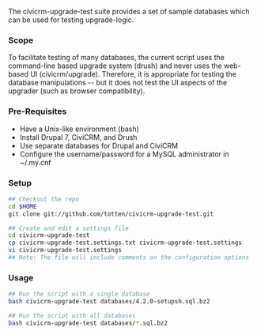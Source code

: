 The civicrm-upgrade-test suite provides a set of sample databases which can
be used for testing upgrade-logic.

### Scope

To facilitate testing of many databases, the current script uses the
command-line based upgrade system (drush) and never uses the web-based UI
(civicrm/upgrade).  Therefore, it is appropriate for testing the database
manipulations -- but it does not test the UI aspects of the upgrader (such
as browser compatibility).

### Pre-Requisites

 * Have a Unix-like environment (bash)
 * Install Drupal 7, CiviCRM, and Drush
 * Use separate databases for Drupal and CiviCRM
 * Configure the username/password for a MySQL administrator in  ~/.my.cnf 

### Setup

```bash
## Checkout the repo
cd $HOME
git clone git://github.com/totten/civicrm-upgrade-test.git

## Create and edit a settings file
cd civicrm-upgrade-test
cp civicrm-upgrade-test.settings.txt civicrm-upgrade-test.settings
vi civicrm-upgrade-test.settings
## Note: The file will include comments on the configuration options
```

### Usage

```bash
## Run the script with a single database
bash civicrm-upgrade-test databases/4.2.0-setupsh.sql.bz2

## Run the script with all databases
bash civicrm-upgrade-test databases/*.sql.bz2
```
